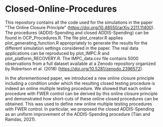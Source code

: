 # Closed-Online-Procedures

This repository contains all the code used for the simulations in the paper "The Online Closure Principle" (https://doi.org/10.48550/arXiv.2211.11400). The procedures (ADDIS-Spending and closed ADDIS-Spending) can be found in OCP_Procedures.R. The file plot_creator.R applies plot_generating_function.R appropriately to generate the results for the different simulation settings considered in the paper. The real data applications can be reproduced by plot_IMPC.R and plot_platform_RECOVERY.R. The IMPC_data.csv file contains 5000 observations from a full dataset available at a Zenodo repository organized by Robertson et al. (2018) (https://doi.org/10.5281/zenodo.2396572).

In the aforementioned paper, we introduced a new online closure principle including a condition under which the resulting closed testing procedure is indeed an online multiple testing procedure. We showed that each online procedure with FWER control can be derived by this online closure principle and demonstrated how short-cuts of these online closed procedures can be obtained. This was used to define new online multiple testing procedures with FWER control. In particular, we proposed the closed ADDIS-Spending as an uniform improvement of the ADDIS-Spending procedure (Tian and Ramdas, 2021). 

